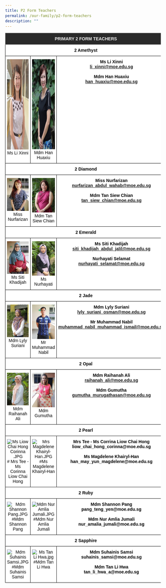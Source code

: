 ```yaml
---
title: P2 Form Teachers
permalink: /our-family/p2-form-teachers
description: ""
---
```

<style type="text/css">
.tg  {border-collapse:collapse;border-spacing:0;}
.tg td{border-color:black;border-style:solid;border-width:1px;font-family:Arial, sans-serif;font-size:14px;
  overflow:hidden;padding:10px 5px;word-break:normal;}
.tg th{border-color:black;border-style:solid;border-width:1px;font-family:Arial, sans-serif;font-size:14px;
  font-weight:normal;overflow:hidden;padding:10px 5px;word-break:normal;}
.tg .tg-8zvm{background-color:#2A2A2A;border-color:inherit;color:#EEE;font-weight:bold;text-align:center;vertical-align:middle}
.tg .tg-qn16{background-color:#FFF;color:#050505;font-weight:bold;text-align:center;vertical-align:top}
.tg .tg-v9jf{background-color:#FFF;color:#050505;text-align:center;vertical-align:top}
</style>
<table class="tg">
<thead>
  <tr>
    <th class="tg-8zvm" colspan="3"><span style="color:#EEE;background-color:#2A2A2A">PRIMARY 2 FORM TEACHERS</span></th>
  </tr>
</thead>
<tbody>
  <tr>
    <td class="tg-qn16" colspan="3"><strong> 2 Amethyst</strong></td>
  </tr>
  <tr>
    <td class="tg-v9jf"><img src="/images/Ms%20Li%20Xinni.jpg" alt="Ms Li Xinni.jpg" width="196" height="291">Ms Li Xinni<br></td>
    <td class="tg-v9jf"><img src="/images/Mdm%20Han%20Huaxiuu.jpg" alt="Mdm Han Huaxiu.JPG" width="195" height="290">Mdm Han Huaxiu</td>
    <td class="tg-qn16"><strong> Ms Li Xinni</strong><br><a href="mailto:li_xinni@moe.edu.sg">li_xinni@moe.edu.sg</a><br><br><strong>Mdm Han Huaxiu</strong><br><a href="mailto:han_huaxiu@moe.edu.sg">han_huaxiu@moe.edu.sg</a></td>
  </tr>
  <tr>
    <td class="tg-qn16" colspan="3"><strong>2 Diamond</strong></td>
  </tr>
  <tr>
    <td class="tg-v9jf"><img src="/images/farizan.jpg" alt="farizan.jpg" width="196">Miss Nurfarizan</td>
    <td class="tg-v9jf"><img src="/images/Mdm%20Tan%20Siew%20Chiann.jpg" alt="Mdm Tan Siew Chian.JPG" width="195">Mdm Tan Siew Chian<br></td>
    <td class="tg-qn16"> <strong>Miss Nurfarizan</strong><br><a href="mailto:nurfarizan_abdul_wahab@moe.edu.sg">nurfarizan_abdul_wahab@moe.edu.sg</a><br><br><strong>Mdm Tan Siew Chian</strong><br><a href="mailto:tan_siew_chian@moe.edu.sg">tan_siew_chian@moe.edu.sg</a></td>
  </tr>
  <tr>
    <td class="tg-qn16" colspan="3"><strong> 2 Emerald </strong></td>
  </tr>
  <tr>
    <td class="tg-v9jf"><img src="/images/Khadijah.jpeg" alt="Khadijah.jpeg" width="196">Ms Siti Khadijah</td>
    <td class="tg-v9jf"><img src="/images/Ms%20Nurhayati%20Binte%20Selamat.jpg" alt="Ms Nurhayati Binte Selamat.JPG" width="195">Ms Nurhayati </td>
    <td class="tg-qn16"><strong>Ms Siti Khadijah</strong><br><a href="mailto:siti_khadijah_abdul_jalil@moe.edu.sg">siti_khadijah_abdul_jalil@moe.edu.sg</a><br><br><strong>Nurhayati Selamat</strong><br><a href="mailto:nurhayati_selamat@moe.edu.sg">nurhayati_selamat@moe.edu.sg</a></td>
  </tr>
  <tr>
    <td class="tg-qn16" colspan="3"> <strong> 2 Jade </strong>  </td>
  </tr>
  <tr>
    <td class="tg-v9jf"><img src="/images/Mdm%20Lyly%20Suriani.jpg" alt="Mdm Lyly Suriani.JPG" width="196">Mdm Lyly Suriani<br></td>
    <td class="tg-v9jf"><img src="images/nabil.jpg" alt="nabil.jpg" width="195">Mr Muhammad Nabil </td>
    <td class="tg-qn16"><strong>Mdm Lyly Suriani</strong><br><a href="mailto:lyly_suriani_osman@moe.edu.sg">lyly_suriani_osman@moe.edu.sg</a><br><br><strong>Mr Muhammad Nabil</strong><br><a href="mailto:muhammad_nabil_muhammad_ismail@moe.edu.sg">muhammad_nabil_muhammad_ismail@moe.edu.sg</a> </td>
  </tr>
  <tr>
    <td class="tg-qn16" colspan="3">  <strong> 2 Opal </strong> </td>
  </tr>
  <tr>
    <td class="tg-v9jf"><img src="/images/Mdm%20Raihanah%20Ali.jpg" alt="Mdm Raihanah Ali.JPG" width="196">Mdm Raihanah Ali</td>
    <td class="tg-v9jf"><img src="images/gumutha.jpg" alt="gumutha.jpg" width="195">Mdm Gumutha </td>
    <td class="tg-qn16"><strong>Mdm Raihanah Ali</strong><br><a href="mailto:raihanah_ali@moe.edu.sg">raihanah_ali@moe.edu.sg</a><br><br><strong>Mdm Gumutha</strong><br><a href="mailto:gumutha_murugathasan@moe.edu.sg ">gumutha_murugathasan@moe.edu.sg </a></td>
  </tr>
  <tr>
    <td class="tg-qn16" colspan="3"> <strong>  2 Pearl </strong> </td>
  </tr>
  <tr>
    <td class="tg-v9jf"><img src="https://punggolviewpri.moe.edu.sg/qql/slot/u315/Our%20Family/Staff/Ms%20Liow%20Chai%20Hong%20Corinna%20.JPG" alt="Ms Liow Chai Hong Corinna .JPG" width="196"># Mrs Tee - Ms Corinna Liow Chai Hong</td>
    <td class="tg-v9jf"><img src="https://punggolviewpri.moe.edu.sg/qql/slot/u315/Our%20Family/Staff/Mrs%20Magdelene%20Khairyl-Han.JPG" alt="Mrs Magdelene Khairyl-Han.JPG" width="195">#Ms Magdelene Khairyl-Han</td>
    <td class="tg-qn16">Mrs Tee - Ms Corrina Liow Chai Hong<br>liow_chai_hong_corinna@moe.edu.sg <br><br>Ms Magdelene Khairyl-Han<br>han_may_yun_magdelene@moe.edu.sg</td>
  </tr>
  <tr>
    <td class="tg-qn16" colspan="3">   2 Ruby  </td>
  </tr>
  <tr>
    <td class="tg-v9jf"><img src="https://punggolviewpri.moe.edu.sg/qql/slot/u315/Our%20Family/Staff/Mdm%20Shannon%20Pang.JPG" alt="Mdm Shannon Pang.JPG" width="196">#Mdm Shannon Pang </td>
    <td class="tg-v9jf"><img src="https://punggolviewpri.moe.edu.sg/qql/slot/u315/Our%20Family/Staff/Mdm%20Nur%20Amlia%20Jumali.JPG" alt="Mdm Nur Amlia Jumali.JPG" width="195">#Mdm Nur Amlia Jumali </td>
    <td class="tg-qn16">Mdm Shannon Pang<br>pang_teng_yen@moe.edu.sg<br><br>Mdm Nur Amlia Jumali<br>nur_amalia_jumali@moe.edu.sg </td>
  </tr>
  <tr>
    <td class="tg-qn16" colspan="3">   2 Sapphire  </td>
  </tr>
  <tr>
    <td class="tg-v9jf"><img src="https://punggolviewpri.moe.edu.sg/qql/slot/u315/Our%20Family/Staff/Mdm%20Suhainis%20Samsi.JPG" alt="Mdm Suhainis Samsi.JPG" width="196">#Mdm Suhainis Samsi</td>
    <td class="tg-v9jf"><img src="https://punggolviewpri.moe.edu.sg/qql/slot/u315/Our%20Family/Staff/all%20staff%20photos/Ms%20Tan%20Li%20Hwa.jpg" alt="Ms Tan Li Hwa.jpg" width="195">#Mdm Tan Li Hwa</td>
    <td class="tg-qn16">Mdm Suhainis Samsi<br>suhainis_samsi@moe.edu.sg<br><br>Mdm Tan Li Hwa<br>tan_li_hwa_a@moe.edu.sg </td>
  </tr>
</tbody>
</table>